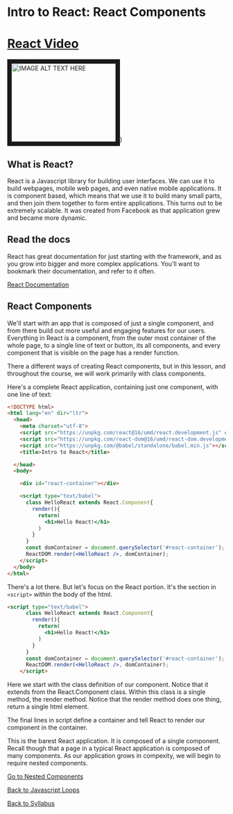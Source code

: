 # Intro to React: React Components

# [React Video](https://player.vimeo.com/video/229416697)

<a href="https://player.vimeo.com/video/229416697" target="_blank"><img src="https://player.vimeo.com/video/229416697"
alt="IMAGE ALT TEXT HERE" width="240" height="180" border="10" /></a>)

## What is React?

React is a Javascript library for building user interfaces.  We can use it to
build webpages, mobile web pages, and even native mobile applications.  It is
component based, which means that we use it to build many small parts, and then
join them together to form entire applications.  This turns out to be extremely
scalable.  It was created from Facebook as that application grew and
became more dynamic.

## Read the docs

React has great documentation for just starting with the framework, and as you grow into bigger and more complex applications.  You'll want to bookmark their documentation, and refer to it often.

[React Documentation](https://facebook.github.io/react/)

## React Components

We'll start with an app that is composed of just a single component, and from
there build out more useful and engaging features for our users.  Everything in React is a component, from the outer most container of the whole page, to a single line of text or button, its all components, and every component that is visible on the page has a render function.

There a different ways of creating React components, but in this lesson, and throughout the course, we will work primarily with class components.

Here's a complete React application, containing just one component, with one line of text:

```html
<!DOCTYPE html>
<html lang="en" dir="ltr">
  <head>
    <meta charset="utf-8">
    <script src="https://unpkg.com/react@16/umd/react.development.js" crossorigin></script>
    <script src="https://unpkg.com/react-dom@16/umd/react-dom.development.js" crossorigin></script>
    <script src="https://unpkg.com/@babel/standalone/babel.min.js"></script>
    <title>Intro to React</title>

  </head>
  <body>

    <div id="react-container"></div>

    <script type="text/babel">
      class HelloReact extends React.Component{
        render(){
          return(
            <h1>Hello React!</h1>
          )
        }
      }
      const domContainer = document.querySelector('#react-container');
      ReactDOM.render(<HelloReact />, domContainer);
    </script>
  </body>
</html>
```

There's a lot there. But let's focus on the React portion. It's the section in `<script>` within the body of the html.

```html
<script type="text/babel">
      class HelloReact extends React.Component{
        render(){
          return(
            <h1>Hello React!</h1>
          )
        }
      }
      const domContainer = document.querySelector('#react-container');
      ReactDOM.render(<HelloReact />, domContainer);
    </script>
```

Here we start with the class definition of our component. Notice that it extends from the React.Component class. Within this class is a single method, the render method. Notice that the render method does one thing, return a single html element.

The final lines in script define a container and tell React to render our component in the container.

This is the barest React application. It is composed of a single component. Recall though that a page in a typical React application is composed of many components. As our application grows in compexity, we will begin to require nested components.

[Go to Nested Components](./02nested_components.md)


[Back to Javascript Loops](../js_intermediate/05js_class_inheritance.md)


[Back to Syllabus](../README.md)